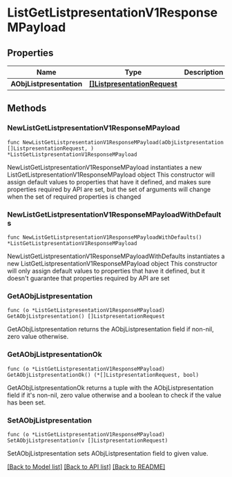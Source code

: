 # ListGetListpresentationV1ResponseMPayload

## Properties

Name | Type | Description | Notes
------------ | ------------- | ------------- | -------------
**AObjListpresentation** | [**[]ListpresentationRequest**](ListpresentationRequest.md) |  | 

## Methods

### NewListGetListpresentationV1ResponseMPayload

`func NewListGetListpresentationV1ResponseMPayload(aObjListpresentation []ListpresentationRequest, ) *ListGetListpresentationV1ResponseMPayload`

NewListGetListpresentationV1ResponseMPayload instantiates a new ListGetListpresentationV1ResponseMPayload object
This constructor will assign default values to properties that have it defined,
and makes sure properties required by API are set, but the set of arguments
will change when the set of required properties is changed

### NewListGetListpresentationV1ResponseMPayloadWithDefaults

`func NewListGetListpresentationV1ResponseMPayloadWithDefaults() *ListGetListpresentationV1ResponseMPayload`

NewListGetListpresentationV1ResponseMPayloadWithDefaults instantiates a new ListGetListpresentationV1ResponseMPayload object
This constructor will only assign default values to properties that have it defined,
but it doesn't guarantee that properties required by API are set

### GetAObjListpresentation

`func (o *ListGetListpresentationV1ResponseMPayload) GetAObjListpresentation() []ListpresentationRequest`

GetAObjListpresentation returns the AObjListpresentation field if non-nil, zero value otherwise.

### GetAObjListpresentationOk

`func (o *ListGetListpresentationV1ResponseMPayload) GetAObjListpresentationOk() (*[]ListpresentationRequest, bool)`

GetAObjListpresentationOk returns a tuple with the AObjListpresentation field if it's non-nil, zero value otherwise
and a boolean to check if the value has been set.

### SetAObjListpresentation

`func (o *ListGetListpresentationV1ResponseMPayload) SetAObjListpresentation(v []ListpresentationRequest)`

SetAObjListpresentation sets AObjListpresentation field to given value.



[[Back to Model list]](../README.md#documentation-for-models) [[Back to API list]](../README.md#documentation-for-api-endpoints) [[Back to README]](../README.md)


